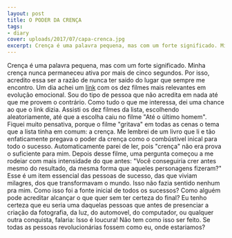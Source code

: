 ```yaml
---
layout: post
title: O PODER DA CRENÇA
tags:
- diary
cover: uploads/2017/07/capa-crenca.jpg
excerpt: Crença é uma palavra pequena, mas com um forte significado. Minha crença nunca permaneceu ativa por mais de cinco segundos. Por isso, acredito essa ser a razão de nunca ter saido do lugar que sempre me encontro. Um dia achei um link com os dez filmes mais relevantes na evolução emocional.
---
```


Crença é uma palavra pequena, mas com um forte significado. Minha crença nunca permaneceu ativa por mais de cinco segundos. Por isso, acredito essa ser a razão de nunca ter saido do lugar que sempre me encontro. Um dia achei um <a href="http://www.contioutra.com/filmes-netflix-para-quem-nao-tem-medo-de-crescer-emocionalmente/">link</a> com os dez filmes mais relevantes em evolução emocional.
Sou do tipo de pessoa que não acredita em nada até que me provem o contrário. Como tudo o que me interessa, dei uma chance ao que o link dizia. Assisti os dez filmes da lista, escolhendo aleatoriamente, até que a escolha caiu no filme "Até o último homem". Fiquei muito pensativa, porque o filme "gritava" em todas as cenas o tema que a lista tinha em comum:  a crença.
Me lembrei de um livro que li e tão enfaticamente pregava o poder da crença como o combústivel inical para todo o sucesso. Automaticamente parei de ler, pois "crença" não era prova o suficiente para mim. Depois desse filme, uma pergunta começou a me rodeiar com mais intensidade do que antes: "Você conseguiria crer antes mesmo do resultado, da mesma forma que aqueles personagens fizeram?"
Esse é um item essencial das pessoas de sucesso, das que viviam milagres, dos que transformavam o mundo. Isso não fazia sentido nenhum pra mim. Como isso foi a fonte inicial de todos os sucessos? Como alguém pode acreditar alcançar o que quer sem ter certeza do final?
Eu tenho certeza que eu seria uma daquelas pessoas que antes de presenciar a criação da fotografia, da luz, do automovel, do computador, ou qualquer outra conquista, falaria: Isso é loucura! Não tem como isso ser feito.
Se todas as pessoas revolucionárias fossem como eu, onde estariamos?
